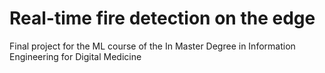 # Real-time fire detection on the edge
Final project for the ML course of the In Master Degree in Information Engineering for Digital Medicine
